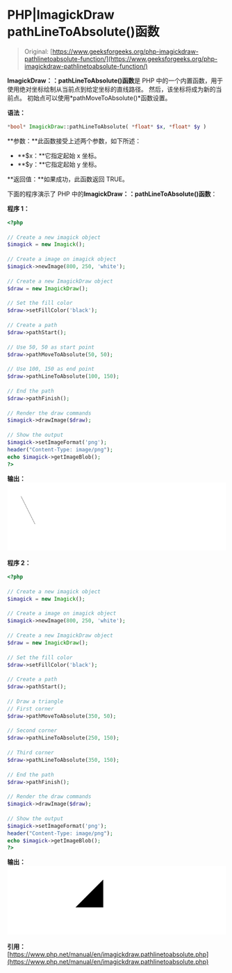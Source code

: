 # PHP|ImagickDraw pathLineToAbsolute()函数

> Original: [https://www.geeksforgeeks.org/php-imagickdraw-pathlinetoabsolute-function/](https://www.geeksforgeeks.org/php-imagickdraw-pathlinetoabsolute-function/)

**ImagickDraw：：pathLineToAbsolute()函数**是 PHP 中的一个内置函数，用于使用绝对坐标绘制从当前点到给定坐标的直线路径。 然后，该坐标将成为新的当前点。 初始点可以使用*pathMoveToAbsolute()*函数设置。

**语法：**

```php
*bool* ImagickDraw::pathLineToAbsolute( *float* $x, *float* $y )
```

**参数：**此函数接受上述两个参数，如下所述：

*   **$x：**它指定起始 x 坐标。
*   **$y：**它指定起始 y 坐标。

**返回值：**如果成功，此函数返回 TRUE。

下面的程序演示了 PHP 中的**ImagickDraw：：pathLineToAbsolute()函数**：

**程序 1：**

```php
<?php

// Create a new imagick object
$imagick = new Imagick();

// Create a image on imagick object
$imagick->newImage(800, 250, 'white');

// Create a new ImagickDraw object
$draw = new ImagickDraw();

// Set the fill color
$draw->setFillColor('black');

// Create a path
$draw->pathStart();

// Use 50, 50 as start point
$draw->pathMoveToAbsolute(50, 50);

// Use 100, 150 as end point
$draw->pathLineToAbsolute(100, 150);

// End the path
$draw->pathFinish();

// Render the draw commands
$imagick->drawImage($draw);

// Show the output
$imagick->setImageFormat('png');
header("Content-Type: image/png");
echo $imagick->getImageBlob();
?>
```

**输出：**
![](img/cbab99f2dff5b5b35a82c553fb733dc4.png)

**程序 2：**

```php
<?php

// Create a new imagick object
$imagick = new Imagick();

// Create a image on imagick object
$imagick->newImage(800, 250, 'white');

// Create a new ImagickDraw object
$draw = new ImagickDraw();

// Set the fill color
$draw->setFillColor('black');

// Create a path
$draw->pathStart();

// Draw a triangle
// First corner
$draw->pathMoveToAbsolute(350, 50);

// Second corner
$draw->pathLineToAbsolute(250, 150);

// Third corner
$draw->pathLineToAbsolute(350, 150);

// End the path
$draw->pathFinish();

// Render the draw commands
$imagick->drawImage($draw);

// Show the output
$imagick->setImageFormat('png');
header("Content-Type: image/png");
echo $imagick->getImageBlob();
?>
```

**输出：**
![](img/de2500f59ed9a4c9e2c3b06d132ea66b.png)

**引用：**[https://www.php.net/manual/en/imagickdraw.pathlinetoabsolute.php](https://www.php.net/manual/en/imagickdraw.pathlinetoabsolute.php)